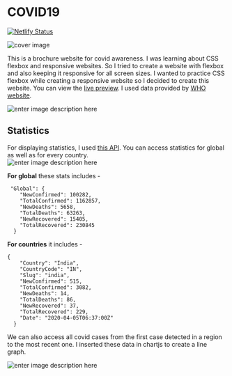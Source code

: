 
# COVID19
[![Netlify Status](https://api.netlify.com/api/v1/badges/3c064434-1178-4228-8004-330967702cb7/deploy-status)](https://app.netlify.com/sites/covid19responsive)

<img src="https://lh3.googleusercontent.com/pw/ACtC-3daO0KVnT-TLMXDNPagSlmL5Z2bdMKcY6JhULysRdo8FS0-kdEPFR5HQEg7cr4Non8Jys_yMlZ9p10fEhieAMjLYbCYMAbHo3_N7AWC59Y1K4mCR2N7QFiJcArFgn9focBkZJHI3cabVbS_kwl1VuYL=w1920-h896-no" alt="cover image">

This is a brochure website for covid awareness. I was learning about CSS flexbox and responsive websites. So I tried to create a website with flexbox and also keeping it responsive
for all screen sizes. I wanted to practice CSS flexbox while creating a responsive website so I decided to create this website. You can view the [live preview](https://covid19responsive.netlify.app).
I used data provided by [WHO website](https://www.who.int/emergencies/diseases/novel-coronavirus-2019). 

![enter image description here](https://media.giphy.com/media/PkoCneYALsWSQrdz1z/giphy.gif)

## Statistics

For displaying statistics, I used [this API](https://documenter.getpostman.com/view/10808728/SzS8rjbc). You can access statistics for global as well as for every country. <br />
![enter image description here](https://lh3.googleusercontent.com/pw/ACtC-3fVgaqdAUyPVwT6rt6wkYV91ag445UmGxX6EmUkHo9XD-DmeNlq4ZXm34IvCemMaDnIJzynUGRsixkM-LGkJxAQC9shp-lzqcsn4vTJX4YVtDIGDgwT2bWsPn7MhFKsdN9eYBLVDXXnz9XwVDDTfQ57=w1920-h150-no)

**For global** these stats includes - 
```
 "Global": {
    "NewConfirmed": 100282,
    "TotalConfirmed": 1162857,
    "NewDeaths": 5658,
    "TotalDeaths": 63263,
    "NewRecovered": 15405,
    "TotalRecovered": 230845
  }
  ```
  **For countries** it includes - 
  ```
  {
      "Country": "India",
      "CountryCode": "IN",
      "Slug": "india",
      "NewConfirmed": 515,
      "TotalConfirmed": 3082,
      "NewDeaths": 14,
      "TotalDeaths": 86,
      "NewRecovered": 37,
      "TotalRecovered": 229,
      "Date": "2020-04-05T06:37:00Z"
    }
  ```
  We can also access all covid cases from the first case detected in a region to the most recent one. I inserted these data in chartjs to create a line graph.
  
  ![enter image description here](https://media4.giphy.com/media/lqYihUdrRu84DlojqY/giphy.gif)
